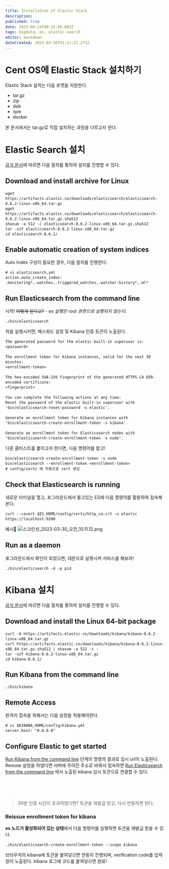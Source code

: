 ```yaml
---
title: Installation of Elastic Stack
description: 
published: true
date: 2023-04-24T00:25:56.802Z
tags: bigdata, es, elastic-search
editor: markdown
dateCreated: 2023-03-30T01:21:27.273Z
---
```


# Cent OS에 Elastic Stack 설치하기
Elastic Stack 설치는 다음 포멧을 지원한다.
- tar.gz
- zip
- deb
- rpm 
- docker

본 문서에서는 tar.gz로 직접 설치하는 과정을 다루고자 한다.

# Elastic Search 설치
[공식 문서](https://www.elastic.co/guide/en/elasticsearch/reference/8.6/targz.html)에 따르면 다음 절차를 통하여 설치를 진행할 수 있다.

## Download and install archive for Linux
```shell
wget https://artifacts.elastic.co/downloads/elasticsearch/elasticsearch-8.6.2-linux-x86_64.tar.gz
wget https://artifacts.elastic.co/downloads/elasticsearch/elasticsearch-8.6.2-linux-x86_64.tar.gz.sha512
shasum -a 512 -c elasticsearch-8.6.2-linux-x86_64.tar.gz.sha512 
tar -xzf elasticsearch-8.6.2-linux-x86_64.tar.gz
cd elasticsearch-8.6.2/ 
```

## Enable automatic creation of system indices
Auto Index 구성이 필요한 경우, 다음 절차를 진행한다.
```shell
# vi elasticsearch.yml
action.auto_create_index: .monitoring*,.watches,.triggered_watches,.watcher-history*,.ml*
```

## Run Elasticsearch from the command line
시작! ~~이렇게 된다고?~~
*- es 실행은 root 권한으로 실행되지 않는다.*
```shell
./bin/elasticsearch
```

처음 실행시키면, 패스워드 설정 및 Kibana 인증 토큰이 노출된다.
```shell
The generated password for the elastic built-in superuser is:
<password>

The enrollment token for Kibana instances, valid for the next 30 minutes:
<enrollment-token>

The hex-encoded SHA-256 fingerprint of the generated HTTPS CA DER-encoded certificate:
<fingerprint>

You can complete the following actions at any time:
Reset the password of the elastic built-in superuser with
'bin/elasticsearch-reset-password -u elastic'.

Generate an enrollment token for Kibana instances with
'bin/elasticsearch-create-enrollment-token -s kibana'.

Generate an enrollment token for Elasticsearch nodes with
'bin/elasticsearch-create-enrollment-token -s node'.
```

다른 클러스트를 붙이고자 한다면, 다음 명령어를 참고!
```shell
bin/elasticsearch-create-enrollment-token -s node
bin/elasticsearch --enrollment-token <enrollment-token>
# config/certs 에 자동으로 cert 생성
```

## Check that Elasticsearch is running
새로운 터미널을 열고, 포그라운드에서 돌고있는 ES에 다음 명령어를 활용하여 접속해본다.
```shell
curl --cacert $ES_HOME/config/certs/http_ca.crt -u elastic https://localhost:9200 
```
예시🚀
![스크린샷_2023-03-30_오전_10.11.12.png](/스크린샷_2023-03-30_오전_10.11.12.png)

## Run as a daemon
포그라운드에서 확인이 되었으면, 데몬으로 실행시켜 서비스를 해보자!
```shell
./bin/elasticsearch -d -p pid
```

# Kibana 설치
[공식 문서](https://www.elastic.co/guide/en/kibana/8.6/targz.html)에 따르면 다음 절차를 통하여 설치를 진행할 수 있다.

## Download and install the Linux 64-bit package
```shell
curl -O https://artifacts.elastic.co/downloads/kibana/kibana-8.6.2-linux-x86_64.tar.gz
curl https://artifacts.elastic.co/downloads/kibana/kibana-8.6.2-linux-x86_64.tar.gz.sha512 | shasum -a 512 -c - 
tar -xzf kibana-8.6.2-linux-x86_64.tar.gz
cd kibana-8.6.2/ 
```

## Run Kibana from the command line
```shell
./bin/kibana
```

## Remote Access
원격지 접속을 위해서는 다음 설정을 적용해야한다.
```shell
# vi $KIBANA_HOME/config/kibana.yml
server.host: "0.0.0.0"
```

## Configure Elastic to get started
[Run Kibana from the command line](##run-kibana-from-the-command-line) 단계의 명령의 결과로 임시 url이 노출된다. Remote 설정을 하였다면 서버에 주어진 주소로 바꿔서 접속하면 [Run Elasticsearch from the command line](##-run-elasticsearch-from-the-command-line) 에서 노출된 kibana 임시 토큰으로 연결할 수 있다.

<br>
<br>
<br>

> 30분 인증 시간이 초과하였다면?
토큰을 재발급 받고, 다시 연동하면 된다.

### Reissue enrollment token for kibana
**es 노드가 활성화되어 있는 상태**에서 다음 명령어를 실행하면 토큰을 재발급 받을 수 있다.
```shell
./bin/elasticsearch-create-enrollment-token --scope kibana
```

브라우저의 kibana에 토큰을 붙여넣으면 연동이 진행되며, verification code를 입력 창이 노출된다.
kibana 로그에 코드를 붙여넣으면 완료!